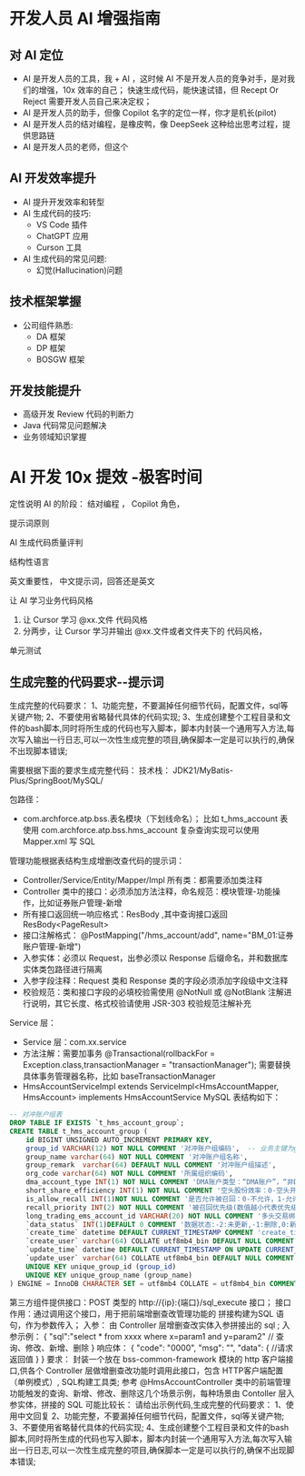 # 开发人员 AI 增强指南

## 对 AI 定位
- AI 是开发人员的工具，我 + AI ，这时候 AI 不是开发人员的竞争对手，是对我们的增强，10x 效率的自己；
快速生成代码，能快速试错，但 Recept Or Reject 需要开发人员自己来决定权；
- AI 是开发人员的助手，但像 Copilot 名字的定位一样，你才是机长(pilot)
- AI 是开发人员的结对编程，是橡皮鸭，像 DeepSeek 这种给出思考过程，提供思路链
- AI 是开发人员的老师，但这个


## AI 开发效率提升
- AI 提升开发效率和转型
- AI 生成代码的技巧:
  - VS Code 插件
  - ChatGPT 应用
  - Curson 工具
- AI 生成代码的常见问题:
  - 幻觉(Hallucination)问题

## 技术框架掌握
- 公司组件熟悉:
  - DA 框架
  - DP 框架
  - BOSGW 框架

## 开发技能提升
- 高级开发 Review 代码的判断力
- Java 代码常见问题解决
- 业务领域知识掌握


# AI 开发 10x 提效 -极客时间

定性说明 AI 的阶段： 结对编程 ， Copilot 角色， 

提示词原则 

AI 生成代码质量评判

结构性语言

英文重要性， 中文提示词，回答还是英文

让 AI 学习业务代码风格
1. 让 Cursor 学习 @xx.文件 代码风格
2. 分两步，让 Cursor 学习并输出 @xx.文件或者文件夹下的 代码风格，

单元测试


##  生成完整的代码要求--提示词

生成完整的代码要求：
1、功能完整，不要漏掉任何细节代码，配置文件，sql等关键产物;
2、不要使用省略替代具体的代码实现;
3、生成创建整个工程目录和文件的bash脚本,同时将所生成的代码也写入脚本，脚本内封装一个通用写入方法,每次写入输出一行日志,可以一次性生成完整的项目,确保脚本一定是可以执行的,确保不出现脚本错误;


需要根据下面的要求生成完整代码：
技术栈： JDK21/MyBatis-Plus/SpringBoot/MySQL/

包路径：
- com.archforce.atp.bss.表名模块（下划线命名）； 比如 t_hms_account 表使用 com.archforce.atp.bss.hms_account
复杂查询实现可以使用 Mapper.xml 写 SQL 

管理功能根据表结构生成增删改查代码的提示词：

- Controller/Service/Entity/Mapper/Impl 所有类：都需要添加类注释
- Controller 类中的接口：必须添加方法注释，命名规范：模块管理-功能操作，比如证券账户管理-新增
- 所有接口返回统一响应格式：ResBody<T> ,其中查询接口返回 ResBody<PageResult<T>>
- 接口注解格式： @PostMapping("/hms_account/add", name="BM_01:证券账户管理-新增")
- 入参实体：必须以 Request，出参必须以 Response 后缀命名，并和数据库实体类包路径进行隔离
- 入参字段注释：Request 类和 Response 类的字段必须添加字段级中文注释
- 校验规范：类和接口字段的必填校验需使用 @NotNull 或 @NotBlank 注解进行说明，其它长度、格式校验请使用 JSR-303 校验规范注解补充


Service 层：
- Service 层：com.xx.service
- 方法注解：需要加事务 @Transactional(rollbackFor = Exception.class,transactionManager = "transactionManager"); 需要替换具体事务管理器名称，比如 baseTransactionManager
- HmsAccountServiceImpl extends ServiceImpl<HmsAccountMapper, HmsAccount> implements HmsAccountService
MySQL 表结构如下：

```sql
-- 对冲账户组表
DROP TABLE IF EXISTS `t_hms_account_group`;
CREATE TABLE t_hms_account_group (
    id BIGINT UNSIGNED AUTO_INCREMENT PRIMARY KEY,
    group_id VARCHAR(12) NOT NULL COMMENT '对冲账户组编码',  -- 业务主键为group_id，可根据实际修改
    group_name varchar(64) NOT NULL COMMENT '对冲账户组名称', 
    group_remark  varchar(64) DEFAULT NULL COMMENT '对冲账户组描述', 
    org_code varchar(64) NOT NULL COMMENT '所属组织编码',
    dma_account_type INT(1) NOT NULL COMMENT 'DMA账户类型：“DMA账户”，“非DMA”时拒单',
    short_share_efficiency INT(1) NOT NULL COMMENT '空头股份效率：0-空头开仓次日可平 1-空头开仓当日可平',
    is_allow_recall INT(1)NOT NULL COMMENT '是否允许被召回：0-不允许，1-允许',
    recall_priority INT(2) NOT NULL COMMENT '被召回优先级(数值越小代表优先级越高)',
    long_trading_ems_account_id VARCHAR(20) NOT NULL COMMENT '多头交易绑定柜台账户',
    `data_status` INT(1)DEFAULT 0 COMMENT '数据状态:-2:未更新,-1:删除,0:新增,1:已更新',
    `create_time` datetime DEFAULT CURRENT_TIMESTAMP COMMENT 'create_time',
    `create_user` varchar(64) COLLATE utf8mb4_bin DEFAULT NULL COMMENT 'create_user',
    `update_time` datetime DEFAULT CURRENT_TIMESTAMP ON UPDATE CURRENT_TIMESTAMP COMMENT 'update_time',
    `update_user` varchar(64) COLLATE utf8mb4_bin DEFAULT NULL COMMENT 'update_user',
    UNIQUE KEY unique_group_id (group_id)
    UNIQUE KEY unique_group_name (group_name)
) ENGINE = InnoDB CHARACTER SET = utf8mb4 COLLATE = utf8mb4_bin COMMENT = '对冲账户组表' ROW_FORMAT = Dynamic;

```




第三方组件提供接口：POST 类型的 http://{ip}:{端口}/sql_execute 接口； 
接口作用：通过调用这个接口，用于把前端增删查改管理功能的  拼接构建为SQL 语句，作为参数传入； 
入参： 由 Controller 层增删查改实体入参拼接出的 sql ; 
入参示例：
{
  "sql":"select * from xxxx where x=param1 and y=param2" // 查询、修改、新增、删除
}
响应体：
{
  "code": "0000",
  "msg": "",
  "data": {
    //请求返回值
  }
}
要求：
封装一个放在 bss-common-framework 模块的 http 客户端接口,供各个 Controller 层做增删查改功能时调用此接口，包含 HTTP客户端配置（单例模式）, SQL构建工具类; 
参考 @HmsAccountController 类中的前端管理功能触发的查询、新增、修改、删除这几个场景示例，每种场景由 Contoller 层入参实体，拼接的 SQL 可能比较长： 
请给出示例代码,生成完整的代码要求：
1、使用中文回复
2、功能完整，不要漏掉任何细节代码，配置文件，sql等关键产物;
3、不要使用省略替代具体的代码实现;
4、生成创建整个工程目录和文件的bash脚本,同时将所生成的代码也写入脚本，脚本内封装一个通用写入方法,每次写入输出一行日志,可以一次性生成完整的项目,确保脚本一定是可以执行的,确保不出现脚本错误;


